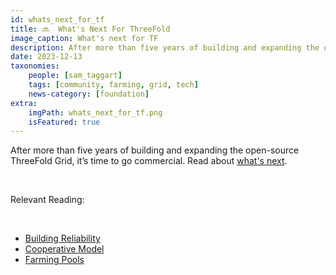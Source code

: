 ```yaml
---
id: whats_next_for_tf
title: 🔜  What's Next For ThreeFold
image_caption: What's next for TF
description: After more than five years of building and expanding the open-source ThreeFold Grid, it’s time to go commercial.
date: 2023-12-13
taxonomies:
    people: [sam_taggart]
    tags: [community, farming, grid, tech]
    news-category: [foundation]
extra:
    imgPath: whats_next_for_tf.png
    isFeatured: true
---
```


After more than five years of building and expanding the open-source ThreeFold Grid, it’s time to go commercial. Read about [what's next](https://threefold.io/next/).

<br/>

Relevant Reading:

<br/>

- [Building Reliability](https://www.threefold.io/blog/reliability/)
- [Cooperative Model](https://www.threefold.io/blog/threefold-cooperative/)
- [Farming Pools](https://www.threefold.io/blog/farming-pools/)